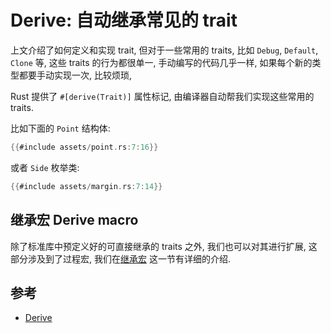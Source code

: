 # Derive: 自动继承常见的 trait

上文介绍了如何定义和实现 trait, 但对于一些常用的 traits, 比如 `Debug`, `Default`, `Clone` 等,
这些 traits 的行为都很单一, 手动编写的代码几乎一样, 如果每个新的类型都要手动实现一次, 比较烦琐,

Rust 提供了 `#[derive(Trait)]` 属性标记, 由编译器自动帮我们实现这些常用的 traits.

比如下面的 `Point` 结构体:

```rust
{{#include assets/point.rs:7:16}}
```

或者 `Side` 枚举类:

```rust
{{#include assets/margin.rs:7:14}}
```

## 继承宏 Derive macro

除了标准库中预定义好的可直接继承的 traits 之外, 我们也可以对其进行扩展, 这部分涉及到了过程宏,
我们在[继承宏](../macros/proc-macro/derive-macro.md) 这一节有详细的介绍.

## 参考

- [Derive](https://doc.rust-lang.org/reference/attributes/derive.html)